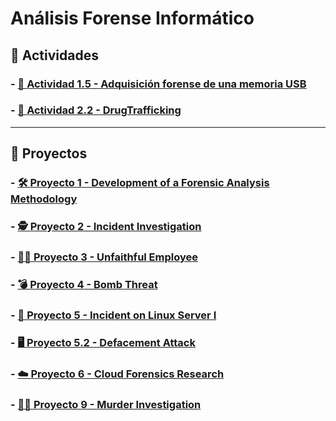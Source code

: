 # Análisis Forense Informático 

## 📝 Actividades

### - [📀 **Actividad 1.5** - Adquisición forense de una memoria USB](https://alvarocarofdez.github.io/A05-Analisis-Forense/)
### - [💊 **Actividad 2.2** - DrugTrafficking](https://alvarocarofdez.github.io/A2.2-DrugTrafficking/)

---

## 🚀 Proyectos

### - [🛠️ **Proyecto 1** - Development of a Forensic Analysis Methodology]()
### - [🕵️ **Proyecto 2** - Incident Investigation]()
### - [👨‍💼 **Proyecto 3** - Unfaithful Employee]()
### - [💣 **Proyecto 4** - Bomb Threat]()
### - [🐧 **Proyecto 5** - Incident on Linux Server I]()
### - [🖥️ **Proyecto 5.2** - Defacement Attack]()
### - [☁️ **Proyecto 6** - Cloud Forensics Research]()
### - [🕵️‍♂️ **Proyecto 9** - Murder Investigation]()